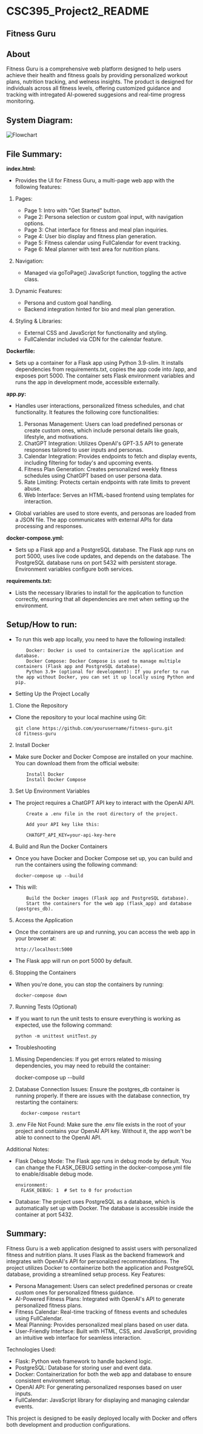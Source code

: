 # CSC395_Project2_README

## Fitness Guru

## About

Fitness Guru is a comprehensive web platform designed to help users achieve their health and fitness goals by providing personalized workout plans, nutrition tracking, and welness insights.
The product is designed for individuals across all fitness levels, offering customized guidance and tracking with intregated AI-powered suggesions and real-time progress monitoring.

## System Diagram:

![Flowchart](https://github.com/user-attachments/assets/a8f6e6be-6c15-42ad-85a3-2f22d6f4f446)


## File Summary:

**index.html:**
- Provides the UI for Fitness Guru, a multi-page web app with the following features:

1.  Pages:

      - Page 1: Intro with "Get Started" button.
      - Page 2: Persona selection or custom goal input, with navigation options.
      - Page 3: Chat interface for fitness and meal plan inquiries.
      - Page 4: User bio display and fitness plan generation.
      - Page 5: Fitness calendar using FullCalendar for event tracking.
      - Page 6: Meal planner with text area for nutrition plans.

2.  Navigation:

      - Managed via goToPage() JavaScript function, toggling the active class.

3.  Dynamic Features:

      - Persona and custom goal handling.
      - Backend integration hinted for bio and meal plan generation.

4.  Styling & Libraries:

      - External CSS and JavaScript for functionality and styling.
      - FullCalendar included via CDN for the calendar feature.

**Dockerfile:**

- Sets up a container for a Flask app using Python 3.9-slim. It installs dependencies from requirements.txt, copies the app code into /app, and exposes port 5000. The container sets Flask environment variables and runs the app in development mode, accessible externally.

**app.py:**
- Handles user interactions, personalized fitness schedules, and chat functionality. It features the following core functionalities:

   1.  Personas Management: Users can load predefined personas or create custom ones, which include personal details like goals, lifestyle, and motivations.
   2.  ChatGPT Integration: Utilizes OpenAI's GPT-3.5 API to generate responses tailored to user inputs and personas.
   3.  Calendar Integration: Provides endpoints to fetch and display events, including filtering for today's and upcoming events.
   4.  Fitness Plan Generation: Creates personalized weekly fitness schedules using ChatGPT based on user persona data.
   5.  Rate Limiting: Protects certain endpoints with rate limits to prevent abuse.
   6.  Web Interface: Serves an HTML-based frontend using templates for interaction.

- Global variables are used to store events, and personas are loaded from a JSON file. The app communicates with external APIs for data processing and responses.

**docker-compose.yml:**
- Sets up a Flask app and a PostgreSQL database. The Flask app runs on port 5000, uses live code updates, and depends on the database. The PostgreSQL database runs on port 5432 with persistent storage. Environment variables configure both services.

**requirements.txt:**
- Lists the necessary libraries to install for the application to function correctly, ensuring that all dependencies are met when setting up the environment.

## Setup/How to run:

- To run this web app locally, you need to have the following installed:

          Docker: Docker is used to containerize the application and database.
          Docker Compose: Docker Compose is used to manage multiple containers (Flask app and PostgreSQL database).
          Python 3.9+ (optional for development): If you prefer to run the app without Docker, you can set it up locally using Python and pip.

- Setting Up the Project Locally

 1. Clone the Repository

- Clone the repository to your local machine using Git:

      git clone https://github.com/yourusername/fitness-guru.git
      cd fitness-guru

 2. Install Docker

- Make sure Docker and Docker Compose are installed on your machine. You can download them from the official website:

          Install Docker
          Install Docker Compose

 3. Set Up Environment Variables

- The project requires a ChatGPT API key to interact with the OpenAI API.

          Create a .env file in the root directory of the project.

          Add your API key like this:

          CHATGPT_API_KEY=your-api-key-here

 4. Build and Run the Docker Containers

- Once you have Docker and Docker Compose set up, you can build and run the containers using the following command:

      docker-compose up --build

- This will:

          Build the Docker images (Flask app and PostgreSQL database).
          Start the containers for the web app (flask_app) and database (postgres_db).

 5. Access the Application

- Once the containers are up and running, you can access the web app in your browser at:

      http://localhost:5000

- The Flask app will run on port 5000 by default.
  
 6. Stopping the Containers

- When you're done, you can stop the containers by running:

      docker-compose down

 7. Running Tests (Optional)


- If you want to run the unit tests to ensure everything is working as expected, use the following command:

      python -m unittest unitTest.py


- Troubleshooting


 1. Missing Dependencies: If you get errors related to missing dependencies, you may need to rebuild the container:

      docker-compose up --build

 2. Database Connection Issues: Ensure the postgres_db container is running properly. If there are issues with the database connection, try restarting the containers:

          docker-compose restart

 3. .env File Not Found: Make sure the .env file exists in the root of your project and contains your OpenAI API key. Without it, the app won't be able to connect to the OpenAI API.

Additional Notes:

- Flask Debug Mode: The Flask app runs in debug mode by default. You can change the FLASK_DEBUG setting in the docker-compose.yml file to enable/disable debug mode.

      environment:
        FLASK_DEBUG: 1  # Set to 0 for production

- Database: The project uses PostgreSQL as a database, which is automatically set up with Docker. The database is accessible inside the container at port 5432.

## Summary:

Fitness Guru is a web application designed to assist users with personalized fitness and nutrition plans. It uses Flask as the backend framework and integrates with OpenAI's API for personalized recommendations. The project utilizes Docker to containerize both the application and PostgreSQL database, providing a streamlined setup process.
Key Features:

- Persona Management: Users can select predefined personas or create custom ones for personalized fitness guidance.
- AI-Powered Fitness Plans: Integrated with OpenAI's API to generate personalized fitness plans.
- Fitness Calendar: Real-time tracking of fitness events and schedules using FullCalendar.
- Meal Planning: Provides personalized meal plans based on user data.
- User-Friendly Interface: Built with HTML, CSS, and JavaScript, providing an intuitive web interface for seamless interaction.

Technologies Used:

- Flask: Python web framework to handle backend logic.
- PostgreSQL: Database for storing user and event data.
- Docker: Containerization for both the web app and database to ensure consistent environment setup.
- OpenAI API: For generating personalized responses based on user inputs.
- FullCalendar: JavaScript library for displaying and managing calendar events.

This project is designed to be easily deployed locally with Docker and offers both development and production configurations.



